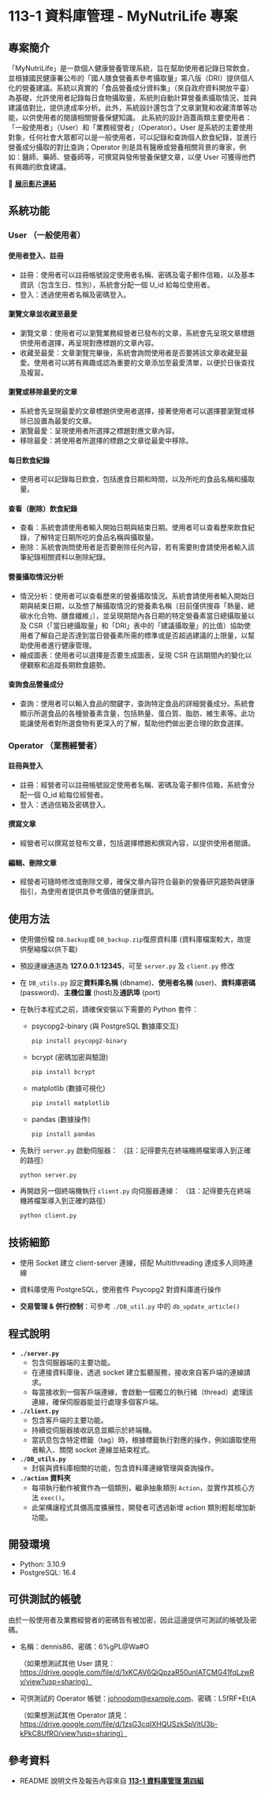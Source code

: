 # 113-1 資料庫管理 - MyNutriLife 專案

## 專案簡介

「MyNutriLife」是一款個人健康營養管理系統，旨在幫助使用者記錄日常飲食，並根據國民健康署公布的「國人膳食營養素參考攝取量」第八版（DRI）提供個人化的營養建議。系統以真實的「食品營養成分資料集」（來自政府資料開放平臺）為基礎，允許使用者記錄每日食物攝取量，系統則自動計算營養素攝取情況，並與建議值對比，提供達成率分析。此外，系統設計還包含了文章瀏覽和收藏清單等功能，以供使用者的閱讀相關營養保健知識。
此系統的設計涵蓋兩類主要使用者：「一般使用者」（User）和「業務經營者」（Operator）。User 是系統的主要使用對象，任何社會大眾都可以是一般使用者，可以記錄和查詢個人飲食紀錄，並進行營養成分攝取的對比查詢；Operator 則是具有醫療或營養相關背景的專家，例如：醫師、藥師、營養師等，可撰寫與發佈營養保健文章，以便 User 可獲得他們有興趣的飲食建議。

:link: **[展示影片連結](https://youtu.be/pK8TacgzC4E)**

## 系統功能

### User （一般使用者）

#### 使用者登入、註冊

- 註冊：使用者可以註冊帳號設定使用者名稱、密碼及電子郵件信箱，以及基本資訊（包含生日、性別），系統會分配一個 U_id 給每位使用者。
- 登入：透過使用者名稱及密碼登入。

#### 瀏覽文章並收藏至最愛

- 瀏覽文章：使用者可以瀏覽業務經營者已發布的文章，系統會先呈現文章標題供使用者選擇，再呈現對應標題的文章內容。
- 收藏至最愛：文章瀏覽完畢後，系統會詢問使用者是否要將該文章收藏至最愛。使用者可以將有興趣或認為重要的文章添加至最愛清單，以便於日後查找及複習。

#### 瀏覽或移除最愛的文章

- 系統會先呈現最愛的文章標題供使用者選擇，接著使用者可以選擇要瀏覽或移除已設置為最愛的文章。
- 瀏覽最愛：呈現使用者所選擇之標題對應文章內容。
- 移除最愛：將使用者所選擇的標題之文章從最愛中移除。

#### 每日飲食紀錄

- 使用者可以記錄每日飲食，包括進食日期和時間，以及所吃的食品名稱和攝取量。

#### 查看（刪除）飲食紀錄

- 查看：系統會請使用者輸入開始日期與結束日期。使用者可以查看歷來飲食紀錄，了解特定日期所吃的食品名稱與攝取量。
- 刪除：系統會詢問使用者是否要刪除任何內容，若有需要則會請使用者輸入該筆紀錄相關資料以刪除紀錄。

#### 營養攝取情況分析

- 情況分析：使用者可以查看歷來的營養攝取情況。系統會請使用者輸入開始日期與結束日期，以及想了解攝取情況的營養素名稱（目前僅供搜尋「熱量、總碳水化合物、膳食纖維」），並呈現期間內各日期的特定營養素當日總攝取量以及 CSR（「當日總攝取量」和「DRI」表中的「建議攝取量」的比值）協助使用者了解自己是否達到當日營養素所需的標準或是否超過建議的上限量，以幫助使用者進行健康管理。
- 繪成圖表：使用者可以選擇是否要生成圖表，呈現 CSR 在該期間內的變化以便觀察和追蹤長期飲食趨勢。

#### 查詢食品營養成分

- 查詢：使用者可以輸入食品的關鍵字，查詢特定食品的詳細營養成分。系統會顯示所選食品的各種營養素含量，包括熱量、蛋白質、脂肪、維生素等。此功能讓使用者對所選食物有更深入的了解，幫助他們做出更合理的飲食選擇。

### Operator （業務經營者）

#### 註冊與登入

- 註冊：經營者可以註冊帳號設定使用者名稱、密碼及電子郵件信箱，系統會分配一個 O_id 給每位經營者。
- 登入：透過信箱及密碼登入。

#### 撰寫文章

- 經營者可以撰寫並發布文章，包括選擇標題和撰寫內容，以提供使用者閱讀。

#### 編輯、刪除文章

- 經營者可隨時修改或刪除文章，確保文章內容符合最新的營養研究趨勢與健康指引，為使用者提供具參考價值的健康資訊。

## 使用方法

- 使用備份檔 `DB.backup`或 `DB_backup.zip`復原資料庫 (資料庫檔案較大，故提供壓縮檔以供下載)
- 預設連線通道為 **127.0.0.1:12345**，可至 `server.py` 及 `client.py` 修改
- 在 `DB_utils.py` 設定**資料庫名稱** (dbname)、**使用者名稱** (user)、**資料庫密碼** (password)、**主機位置** (host)及**通訊埠** (port)

- 在執行本程式之前，請確保安裝以下需要的 Python 套件：
  - psycopg2-binary (與 PostgreSQL 數據庫交互)
    ```bash
    pip install psycopg2-binary
    ```
  - bcrypt (密碼加密與驗證)
    ```bash
    pip install bcrypt
    ```
  - matplotlib (數據可視化)
    ```bash
    pip install matplotlib
    ```
  - pandas (數據操作)
    ```bash
    pip install pandas
    ```

- 先執行 `server.py` 啟動伺服器：
  （註：記得要先在終端機將檔案導入到正確的路徑）
  ```bash
  python server.py
  ```

- 再開啟另一個終端機執行 `client.py` 向伺服器連線：
  （註：記得要先在終端機將檔案導入到正確的路徑）
  
  ```bash
  python client.py
  ```

## 技術細節

- 使用 Socket 建立 client-server 連線，搭配 Multithreading 達成多人同時連線

- 資料庫使用 PostgreSQL，使用套件 Psycopg2 對資料庫進行操作

- **交易管理 & 併行控制**：可參考 `./DB_util.py` 中的 `db_update_article()`

## 程式說明

-  **`./server.py`**
   - 包含伺服器端的主要功能。
   - 在連接資料庫後，透過 socket 建立監聽服務，接收來自客戶端的連線請求。
   - 每當接收到一個客戶端連線，會啟動一個獨立的執行緒（thread）處理該連線，確保伺服器能並行處理多個客戶端。
-  **`./client.py`**
   - 包含客戶端的主要功能。
   - 持續從伺服器接收訊息並顯示於終端機。
   - 當訊息包含特定標籤（tag）時，根據標籤執行對應的操作，例如讀取使用者輸入、關閉 socket 連線並結束程式。
-  **`./DB_utils.py`**
   - 封裝與資料庫相關的功能，包含資料庫連線管理與查詢操作。
-  **`./action` 資料夾**
   - 每項執行動作被實作為一個類別，繼承抽象類別 `Action`，並實作其核心方法 `exec()`。
   - 此架構讓程式具備高度擴展性，開發者可透過新增 action 類別輕鬆增加新功能。

## 開發環境

- Python: 3.10.9
- PostgreSQL: 16.4



## 可供測試的帳號

由於一般使用者及業務經營者的密碼皆有被加密，因此這邊提供可測試的帳號及密碼。

- 名稱：dennis86、密碼：6%gPL@Wa#O
  
  （如果想測試其他 User 請見：https://drive.google.com/file/d/1xKCAV6QiQpzaR50unlATCMG41fqLzwRy/view?usp=sharing）

- 可供測試的 Operator 帳號：johnodom@example.com、密碼：L5fRF+Et(A

  （如果想測試其他 Operator 請見：https://drive.google.com/file/d/1zsG3cqIXHQUSzkSpVitU3b-kPkC8UfRO/view?usp=sharing）

## 參考資料

- README 說明文件及報告內容來自 **[113-1 資料庫管理 第四組](https://drive.google.com/file/d/18hSIsx4m3xTCeQ-Dgu8X1xPfmSVtJ5zo/view?usp=sharing)**
